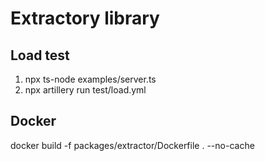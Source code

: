 # Extractory library

## Load test

1. npx ts-node examples/server.ts 
2. npx artillery run test/load.yml

## Docker

docker build -f packages/extractor/Dockerfile . --no-cache